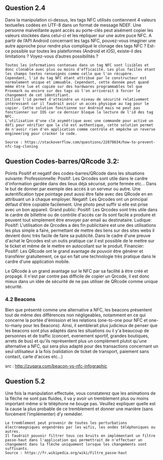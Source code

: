 ## Question 2.4
Dans la manipulation ci-dessus, les tags NFC utilisés contiennent 4 valeurs textuelles codées en UTF-8 dans un format de message NDEF. Une personne malveillante ayant accès au porte-clés peut aisément copier les valeurs stockées dans celui-ci et les répliquer sur une autre puce NFC.
A partir de l’API Android concernant les tags NFC, pouvez-vous imaginer une autre approche pour rendre plus compliqué le clonage des tags NFC ? Est-ce possible sur toutes les plateformes (Android et iOS), existe-il des limitations ? Voyez-vous d’autres possibilités ?

	Toutes les informations contenues dans un tag NFC sont lisibles et donc clonable avec plus ou moins d'efficacité. Les plus faciles étant les champs textes renseignés comme celle que l'on récupère.
	Cependant, l'id du tag NFC étant attribué par le constructeur est normalement unique et immuable. Cependant, cette donnée peut quand même être lue et copiée sur des hardwares programmables tel que Proxmark ou encore sur des tags où l'on arriverait à forcer le changement de cet identifiant.
	Utilisé l'id permet d'atteindre un niveau de sécurité relativement intéressant car il faudrait avoir un accès physique au tag pour le copier. Cette solution fonctionne sur Android mais ne peut pas fonctionner sur IOS car ce dernier bloque la lecture de l'id des tag NFC.
	L'utilisation d'une clé asymétrique avec une commande pour activé un défi pour vérifier que la clé est authentique, cette solution permet de n'avoir rien d'en application comme contrôle et empêche un reverse engineering pour cracker le code.

	Source : https://stackoverflow.com/questions/22878634/how-to-prevent-nfc-tag-cloning

## Question Codes-barres/QRcode 3.2:

Points Positif et negatif des codes-barres/QRcode dans les situations suivante:
Professionnelle:
	Positif:
		Les Qrcodes sont utile dans le cardre d'information gardée dans des lieux déjà sécurisé, porte fermée etc... Dans le but de donner par exemple des accès à un serveur ou autre.
		Une autentification type pointage peut aussi être faite avec des QRcode en en attribuant un à chaque employer.
	Negatif:
		Les Qrcodes ont un principal défaut d'être copiable facilement. Une photo peut suffir si elle est prise avec un bon appareil.
Grand public:
	Positif:
		Les Qrcodes sont très utile dans le cardre de billettrie ou de contrôle d'accès car ils sont facile a produire et peuvent tout simplement être envoyer par email au destinataire.
Ludique:
	Positif:
		L'utilisation de Qrcodes a des fin publicitaire est une des utilisations les plus simple a faire, permettant de mettre des liens sur des sites webs il devient donc très facile de faire sa publicité.
		Dans le cadre d'une preuve d'achat le Qrcodes est un outis pratique car il est possible de le mettre sur le ticket et même de le mettre en autocollant sur le produit.
Financier:
	Positif:
		Les QRcode ont le grand avantage de pouvoir être générer et transférer gratuitement, ce qui en fait une technologie très pratique dans le cardre d'une application mobile.

Le QRcode à un grand avantage sur le NFC par sa facilité à être créé et propagé.
Il n'est par contre pas difficile de copier un Qrcode, il est donc mieux dans un idée de sécurité de ne pas utiliser de QRcode comme unique sécurité.

### 4.2 Beacons

Bien que présenté comme une alternative a NFC, les beacons présentent tout de même
des différences non négligeables, notamment en ce qui concerne la portée d'émission
et les relations (one-to-one pour NFC et one-to-many pour les Beacons). Ainsi, il
semblerait plus judicieux de penser que les beacons sont plus adaptés dans les situations
ou il y'a beaucoup de personnes et de traffic (concert, evenement sportif, grandes boutiques, arrets de bus) et qu'ils représentent plus un complément plutot qu'une alternative a NFC, qui
sera plus adapté pour des transactions concernant un seul utilisateur à la fois (validation de ticket de transport, paiement sans contact, carte d'acces etc...)

src : http://zugara.com/beacon-vs-nfc-infographic


## Question 5.2
Une fois la manipulation effectuée, vous constaterez que les animations de la flèche ne sont pas
fluides, il va y avoir un tremblement plus ou moins important même si le téléphone ne bouge pas.
Veuillez expliquer quelle est la cause la plus probable de ce tremblement et donner une manière (sans
forcément l’implémenter) d’y remédier.

	Le tremblement peut provenir de toutes les perturbations électromagniques engendrées par les wifis, les ondes téléphoniques ou autres.
	Il faudrait pouvoir filtrer tous ces bruits en implémentant un filtre passe-haut dans l'application qui permettrait de n'effectuer un changement dans la flèche uniquement lorsque les changements sont suffisants.
	Source : https://fr.wikipedia.org/wiki/Filtre_passe-haut
